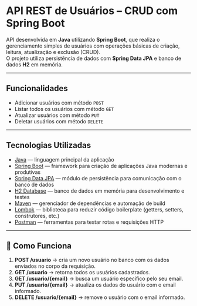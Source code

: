 # API REST de Usuários – CRUD com Spring Boot

API desenvolvida em **Java** utilizando **Spring Boot**, que realiza o gerenciamento simples de usuários com operações básicas de criação, leitura, atualização e exclusão (CRUD).  
O projeto utiliza persistência de dados com **Spring Data JPA** e banco de dados **H2** em memória.

---

## Funcionalidades
- Adicionar usuários com método `POST`
- Listar todos os usuários com método `GET`
- Atualizar usuários com método `PUT`
- Deletar usuários com método `DELETE`

---

## Tecnologias Utilizadas
- [Java](https://www.oracle.com/java/) — linguagem principal da aplicação  
- [Spring Boot](https://spring.io/projects/spring-boot) — framework para criação de aplicações Java modernas e produtivas  
- [Spring Data JPA](https://spring.io/projects/spring-data-jpa) — módulo de persistência para comunicação com o banco de dados  
- [H2 Database](https://www.h2database.com/) — banco de dados em memória para desenvolvimento e testes  
- [Maven](https://maven.apache.org/) — gerenciador de dependências e automação de build  
- [Lombok](https://projectlombok.org/) — biblioteca para reduzir código boilerplate (getters, setters, construtores, etc.)  
- [Postman](https://www.postman.com/) — ferramentas para testar rotas e requisições HTTP  

---

## 🚀 Como Funciona
1. **POST /usuario** → cria um novo usuário no banco com os dados enviados no corpo da requisição.  
2. **GET /usuario** → retorna todos os usuários cadastrados.  
3. **GET /usuario/{email}** → busca um usuário específico pelo seu email.  
4. **PUT /usuario/{email}** → atualiza os dados do usuário com o email informado.  
5. **DELETE /usuario/{email}** → remove o usuário com o email informado.
